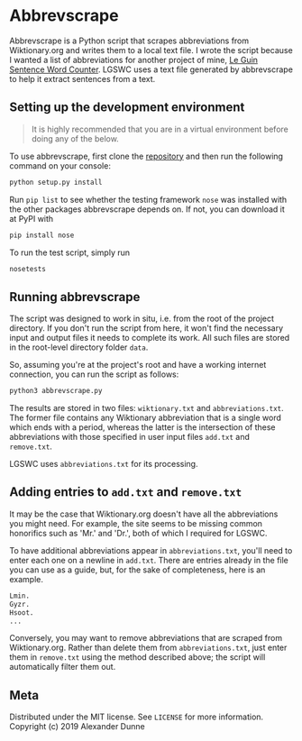 # Abbrevscrape

Abbrevscrape is a Python script that scrapes abbreviations from Wiktionary.org
and writes them to a local text file. I wrote the script because I wanted a
list of abbreviations for another project of mine,
[Le Guin Sentence Word Counter][LGSWC]. LGSWC uses a text file generated by
abbrevscrape to help it extract sentences from a text.

## Setting up the development environment

> It is highly recommended that you are in a virtual environment before doing any of the below.

To use abbrevscrape, first clone the [repository][repo] and then run the
following command on your console:

```sh
python setup.py install
```

Run `pip list` to see whether the testing framework `nose` was installed with
the other packages abbrevscrape depends on. If not, you can download it at
PyPI with

```sh
pip install nose
```

To run the test script, simply run

```sh
nosetests
```


## Running abbrevscrape

The script was designed to work in situ, i.e. from the root of the project
directory. If you don't run the script from here, it won't find the
necessary input and output files it needs to complete
its work. All such files are stored in the root-level directory
folder `data`.

So, assuming you're at the project's root and have a working internet
connection, you can run the script as follows:

```sh
python3 abbrevscrape.py
```

The results are stored in two files: `wiktionary.txt` and `abbreviations.txt`.
The former file contains any Wiktionary abbreviation that is a single
word which ends with a period, whereas the latter is the intersection of these
abbreviations with those specified in user input files `add.txt` and
`remove.txt`.

LGSWC uses `abbreviations.txt` for its processing.

## Adding entries to `add.txt` and `remove.txt`

It may be the case that Wiktionary.org doesn't have all the abbreviations
you might need. For example, the site seems to be missing common honorifics
such as 'Mr.' and 'Dr.', both of which I required for LGSWC.

To have additional abbreviations appear in `abbreviations.txt`, you'll need to
enter each one on a newline in `add.txt`. There are entries already in the file
you can use as a guide, but, for the sake of completeness, here is an example.

```sh
Lmin.
Gyzr.
Hsoot.
...
```

Conversely, you may want to remove abbreviations that are scraped from
Wiktionary.org. Rather than delete them from `abbreviations.txt`, just enter
them in `remove.txt` using the method described above; the script will
automatically filter them out.

## Meta

Distributed under the MIT license. See ``LICENSE`` for more information.
Copyright (c) 2019 Alexander Dunne


<!-- Markdown link & img dfn's -->
[LGSWC]: https://github.com/dunnesquared/leguinsentencewordcounter
[repo]: https://github.com/dunnesquared/abbrevscrape
